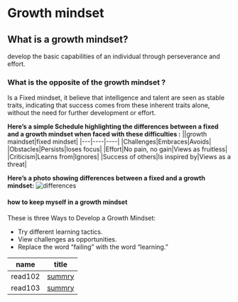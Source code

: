 # **Growth mindset**
## What is a growth mindset?
 develop  the basic capabilities of an individual  through perseverance and effort.
 ### What is the opposite of the growth mindset ? ###
 Is a Fixed mindset, it believe that intelligence and talent are seen as stable traits, indicating that success comes from these inherent traits alone, without the need for further development or effort.
 
 **Here’s a simple Schedule highlighting the differences between a fixed and a growth mindset when faced with these difficulties :**
 ||growth maindset|fixed mindset|
 |---|----|----|
 |Challenges|Embraces|Avoids|
 |Obstacles|Persists|loses focus|
 |Effort|No pain, no gain|Views as fruitless|
 |Criticism|Learns from|Ignores|
 |Success of others|Is inspired by|Views as a threat|


**Here’s a photo showing differences between a fixed and a growth mindset:**
![differences](https://ideapod.com/wp-content/uploads/2019/04/Fixed-vs-Growth_-The-two-basic-mindsets-that-shape-our-lives-compressor-1152x603.jpg)

#### **how to keep myself in a growth mindset** ####
These is three Ways to Develop a Growth Mindset:
- Try different learning tactics.
- View challenges as opportunities.
- Replace the word “failing” with the word “learning.”

name|title
|---|---|
read102|[summry](https://shahdaljalam.github.io/reading-notes/read102)
read103|[summry](https://shahdaljalam.github.io/reading-notes/read103)